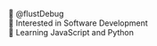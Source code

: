 👋 @flustDebug<br />
👀 Interested in Software Development<br />
🌱 Learning JavaScript and Python<br />
